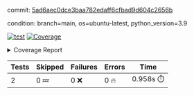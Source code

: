 commit: [5ad6aec0dce3baa782edaff6cfbad9d604c2656b](https://github.com/rcmdnk/s3-reader/tree/5ad6aec0dce3baa782edaff6cfbad9d604c2656b)

condition: branch=main, os=ubuntu-latest, python_version=3.9

[![test](https://github.com/rcmdnk/s3-reader/actions/workflows/test.yml/badge.svg)](https://github.com/rcmdnk/s3-reader/actions/runs/11689673118)
<a href="https://github.com/rcmdnk/s3-reader/blob/5ad6aec0dce3baa782edaff6cfbad9d604c2656b/README.md"><img alt="Coverage" src="https://img.shields.io/badge/Coverage-36%25-red.svg" /></a><details><summary>Coverage Report </summary><table><tr><th>File</th><th>Stmts</th><th>Miss</th><th>Cover</th><th>Missing</th></tr><tbody><tr><td colspan="5"><b>src/s3_reader</b></td></tr><tr><td>&nbsp; &nbsp;<a href="https://github.com/rcmdnk/s3-reader/blob/5ad6aec0dce3baa782edaff6cfbad9d604c2656b/src/s3_reader/file.py">file.py</a></td><td>89</td><td>60</td><td>33%</td><td><a href="https://github.com/rcmdnk/s3-reader/blob/5ad6aec0dce3baa782edaff6cfbad9d604c2656b/src/s3_reader/file.py#L59-L62">59&ndash;62</a>, <a href="https://github.com/rcmdnk/s3-reader/blob/5ad6aec0dce3baa782edaff6cfbad9d604c2656b/src/s3_reader/file.py#L65">65</a>, <a href="https://github.com/rcmdnk/s3-reader/blob/5ad6aec0dce3baa782edaff6cfbad9d604c2656b/src/s3_reader/file.py#L68-L75">68&ndash;75</a>, <a href="https://github.com/rcmdnk/s3-reader/blob/5ad6aec0dce3baa782edaff6cfbad9d604c2656b/src/s3_reader/file.py#L78-L80">78&ndash;80</a>, <a href="https://github.com/rcmdnk/s3-reader/blob/5ad6aec0dce3baa782edaff6cfbad9d604c2656b/src/s3_reader/file.py#L84-L90">84&ndash;90</a>, <a href="https://github.com/rcmdnk/s3-reader/blob/5ad6aec0dce3baa782edaff6cfbad9d604c2656b/src/s3_reader/file.py#L94-L98">94&ndash;98</a>, <a href="https://github.com/rcmdnk/s3-reader/blob/5ad6aec0dce3baa782edaff6cfbad9d604c2656b/src/s3_reader/file.py#L103-L148">103&ndash;148</a>, <a href="https://github.com/rcmdnk/s3-reader/blob/5ad6aec0dce3baa782edaff6cfbad9d604c2656b/src/s3_reader/file.py#L151-L165">151&ndash;165</a></td></tr><tr><td><b>TOTAL</b></td><td><b>94</b></td><td><b>60</b></td><td><b>36%</b></td><td>&nbsp;</td></tr></tbody></table></details>

| Tests | Skipped | Failures | Errors | Time |
| ----- | ------- | -------- | -------- | ------------------ |
| 2 | 0 :zzz: | 0 :x: | 0 :fire: | 0.958s :stopwatch: |

